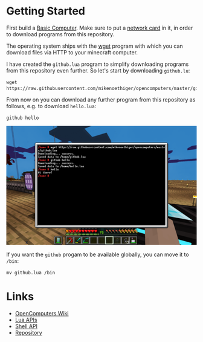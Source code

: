 Getting Started
===============

First build a [Basic Computer](https://ocdoc.cil.li/tutorial:oc1_basic_computer). Make sure to put a [network card](https://ocdoc.cil.li/item:network_card) in it, in order to download programs from this repository.

The operating system ships with the [wget](https://linux.die.net/man/1/wget) program with which you can download files via HTTP to your minecraft computer.

I have created the `github.lua` program to simplify downloading programs from this repository even further. So let's start by downloading `github.lu`:

```
wget https://raw.githubusercontent.com/mikenoethiger/opencomputers/master/github.lua
```

From now on you can download any further program from this repository as follows, e.g. to download `hello.lua`:

```
github hello
```

![github installation](github_installation.png)

If you want the `github` progam to be available globally, you can move it to `/bin`:

```
mv github.lua /bin
```

Links
=====

* [OpenComputers Wiki](https://ocdoc.cil.li/)
* [Lua APIs](https://ocdoc.cil.li/api)
* [Shell API](https://ocdoc.cil.li/api:shell)
* [Repository](http://raw.githubusercontent.com/mikenoethiger/opencomputers/master)
